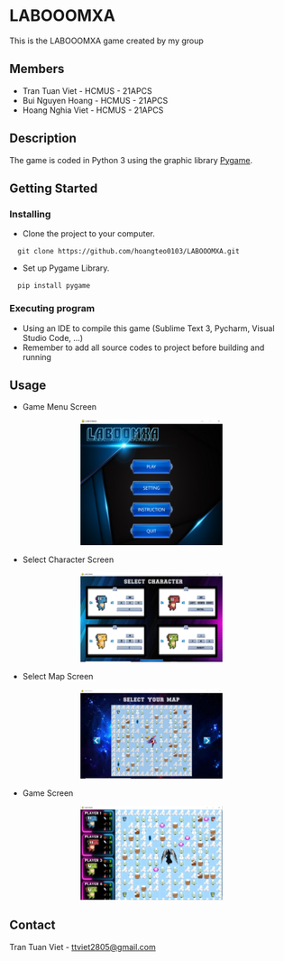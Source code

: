 # LABOOOMXA
This is the LABOOOMXA game created by my group

## Members
* Tran Tuan Viet - HCMUS - 21APCS
* Bui Nguyen Hoang - HCMUS - 21APCS
* Hoang Nghia Viet - HCMUS - 21APCS

## Description
The game is coded in Python 3 using the graphic library [Pygame](https://www.pygame.org/wiki/tutorials).

## Getting Started
### Installing
* Clone the project to your computer. 
```
  git clone https://github.com/hoangteo0103/LABOOOMXA.git
```
* Set up Pygame Library.
```
  pip install pygame
```

### Executing program
* Using an IDE to compile this game (Sublime Text 3, Pycharm, Visual Studio Code, ...)
* Remember to add all source codes to project before building and running

## Usage
* Game Menu Screen
<div align = "center">
  <img src = "Game-Demo/Menu.PNG" style = "width: 50%;">
</div>

* Select Character Screen
<div align = "center">
  <img src = "Game-Demo/Select-Character.PNG" style = "width: 50%;">
</div>

* Select Map Screen
<div align = "center">
  <img src = "Game-Demo/Select-Map.PNG" style = "width: 50%;">
</div>

* Game Screen
<div align = "center">
  <img src = "Game-Demo/Game.PNG" style = "width: 50%;">
</div>

## Contact
Tran Tuan Viet - ttviet2805@gmail.com
